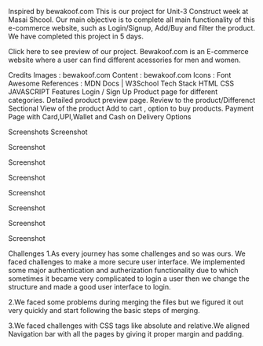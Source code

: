 Inspired by bewakoof.com
This is our project for Unit-3 Construct week at Masai Shcool. Our main objective is to complete all main functionality of this e-commerce website, such as Login/Signup, Add/Buy and filter the product. We have completed this project in 5 days.

Click here to see preview of our project.
Bewakoof.com is an E-commerce website where a user can find different acessories for men and women.

Credits
Images : bewakoof.com
Content : bewakoof.com
Icons : Font Awesome
References : MDN Docs | W3School
Tech Stack
HTML
CSS
JAVASCRIPT
Features
Login / Sign Up Product page for different categories. Detailed product preview page. Review to the product/Differenct Sectional View of the product Add to cart , option to buy products. Payment Page with Card,UPI,Wallet and Cash on Delivery Options

Screenshots
Screenshot 

Screenshot 

Screenshot

Screenshot

Screenshot 

Screenshot

Screenshot

Screenshot

Challenges
1.As every journey has some challenges and so was ours. We faced challenges to make a more secure user interface. We implemented some major authentication and autherization functionality due to which sometimes it became very complicated to login a user then we change the structure and made a good user interface to login.

2.We faced some problems during merging the files but we figured it out very quickly and start following the basic steps of merging.

3.We faced challenges with CSS tags like absolute and relative.We aligned Navigation bar with all the pages by giving it proper margin and padding.
